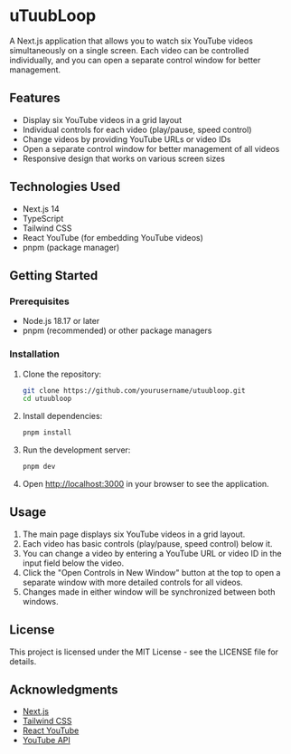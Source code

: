 # uTuubLoop

A Next.js application that allows you to watch six YouTube videos simultaneously on a single screen. Each video can be controlled individually, and you can open a separate control window for better management.

## Features

- Display six YouTube videos in a grid layout
- Individual controls for each video (play/pause, speed control)
- Change videos by providing YouTube URLs or video IDs
- Open a separate control window for better management of all videos
- Responsive design that works on various screen sizes

## Technologies Used

- Next.js 14
- TypeScript
- Tailwind CSS
- React YouTube (for embedding YouTube videos)
- pnpm (package manager)

## Getting Started

### Prerequisites

- Node.js 18.17 or later
- pnpm (recommended) or other package managers

### Installation

1. Clone the repository:
   ```bash
   git clone https://github.com/yourusername/utuubloop.git
   cd utuubloop
   ```

2. Install dependencies:
   ```bash
   pnpm install
   ```

3. Run the development server:
   ```bash
   pnpm dev
   ```

4. Open [http://localhost:3000](http://localhost:3000) in your browser to see the application.

## Usage

1. The main page displays six YouTube videos in a grid layout.
2. Each video has basic controls (play/pause, speed control) below it.
3. You can change a video by entering a YouTube URL or video ID in the input field below the video.
4. Click the "Open Controls in New Window" button at the top to open a separate window with more detailed controls for all videos.
5. Changes made in either window will be synchronized between both windows.

## License

This project is licensed under the MIT License - see the LICENSE file for details.

## Acknowledgments

- [Next.js](https://nextjs.org/)
- [Tailwind CSS](https://tailwindcss.com/)
- [React YouTube](https://github.com/tjallingt/react-youtube)
- [YouTube API](https://developers.google.com/youtube/v3)
